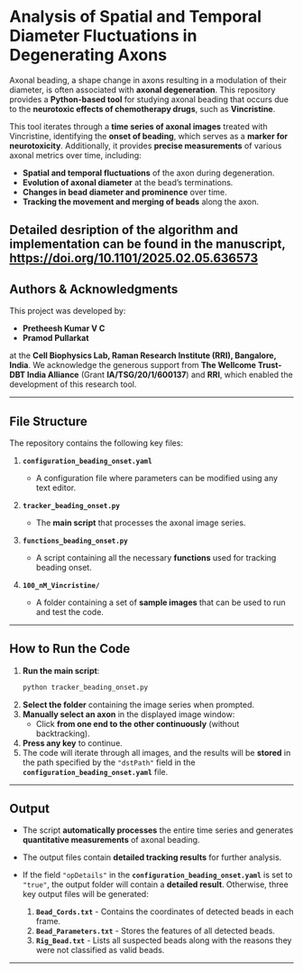 # **Analysis of Spatial and Temporal Diameter Fluctuations in Degenerating Axons**

Axonal beading, a shape change in axons resulting in a modulation of their diameter, is often associated with **axonal degeneration**. This repository provides a **Python-based tool** for studying axonal beading that occurs due to the **neurotoxic effects of chemotherapy drugs**, such as **Vincristine**.

This tool iterates through a **time series of axonal images** treated with Vincristine, identifying the **onset of beading**, which serves as a **marker for neurotoxicity**. Additionally, it provides **precise measurements** of various axonal metrics over time, including:

- **Spatial and temporal fluctuations** of the axon during degeneration.  
- **Evolution of axonal diameter** at the bead’s terminations.  
- **Changes in bead diameter and prominence** over time.  
- **Tracking the movement and merging of beads** along the axon.  


Detailed desription of the algorithm and implementation can be found in the manuscript, https://doi.org/10.1101/2025.02.05.636573
---

## **Authors & Acknowledgments**
This project was developed by:

- **Pretheesh Kumar V C**
- **Pramod Pullarkat**  

at the **Cell Biophysics Lab, Raman Research Institute (RRI), Bangalore, India**. We acknowledge the generous support from **The Wellcome Trust-DBT India Alliance** (Grant **IA/TSG/20/1/600137**) and **RRI**, which enabled the development of this research tool.

---

## **File Structure**
The repository contains the following key files:

1. **`configuration_beading_onset.yaml`**  
   - A configuration file where parameters can be modified using any text editor.

2. **`tracker_beading_onset.py`**  
   - The **main script** that processes the axonal image series.

3. **`functions_beading_onset.py`**  
   - A script containing all the necessary **functions** used for tracking beading onset.

4. **`100_nM_Vincristine/`**  
   - A folder containing a set of **sample images** that can be used to run and test the code.

---

## **How to Run the Code**
1. **Run the main script**:
   ```bash
   python tracker_beading_onset.py
   ```
2. **Select the folder** containing the image series when prompted.
3. **Manually select an axon** in the displayed image window:
   - Click **from one end to the other continuously** (without backtracking).
4. **Press any key** to continue.
5. The code will iterate through all images, and the results will be **stored** in the path specified by the `"dstPath"` field in the **`configuration_beading_onset.yaml`** file.

---

## **Output**
- The script **automatically processes** the entire time series and generates **quantitative measurements** of axonal beading.  
- The output files contain **detailed tracking results** for further analysis.  
- If the field `"opDetails"` in the **`configuration_beading_onset.yaml`** is set to `"true"`, the output folder will contain a **detailed result**. Otherwise, three key output files will be generated:
  
  1. **`Bead_Cords.txt`** - Contains the coordinates of detected beads in each frame.
  2. **`Bead_Parameters.txt`** - Stores the features of all detected beads.
  3. **`Rig_Bead.txt`** - Lists all suspected beads along with the reasons they were not classified as valid beads.

---

